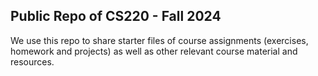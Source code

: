 ## Public Repo of CS220 - Fall 2024
We use this repo to share starter files of course assignments (exercises, homework and projects) as well as other relevant course material and resources.
